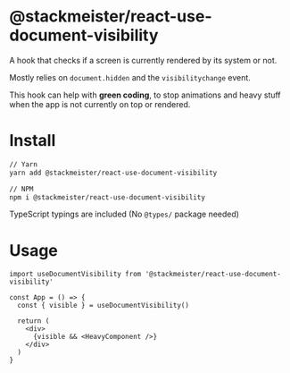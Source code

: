 @stackmeister/react-use-document-visibility
===========================================

A hook that checks if a screen is currently rendered by its system or not.

Mostly relies on `document.hidden` and the `visibilitychange` event.

This hook can help with **green coding**, to stop animations and heavy stuff when the
app is not currently on top or rendered.

Install
=======

```bash
// Yarn
yarn add @stackmeister/react-use-document-visibility

// NPM
npm i @stackmeister/react-use-document-visibility
```

TypeScript typings are included (No `@types/` package needed)

Usage
=====

```tsx
import useDocumentVisibility from '@stackmeister/react-use-document-visibility'

const App = () => {
  const { visible } = useDocumentVisibility()

  return (
    <div>
      {visible && <HeavyComponent />}
    </div>
  )
}
```
